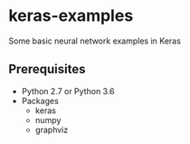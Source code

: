 # keras-examples
Some basic neural network examples in Keras

## Prerequisites
* Python 2.7 or Python 3.6
* Packages
  * keras
  * numpy
  * graphviz
